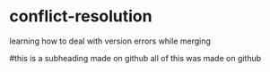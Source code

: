 # conflict-resolution
learning how to deal with version errors while merging

#this is a subheading made on github
all of this was made on github
